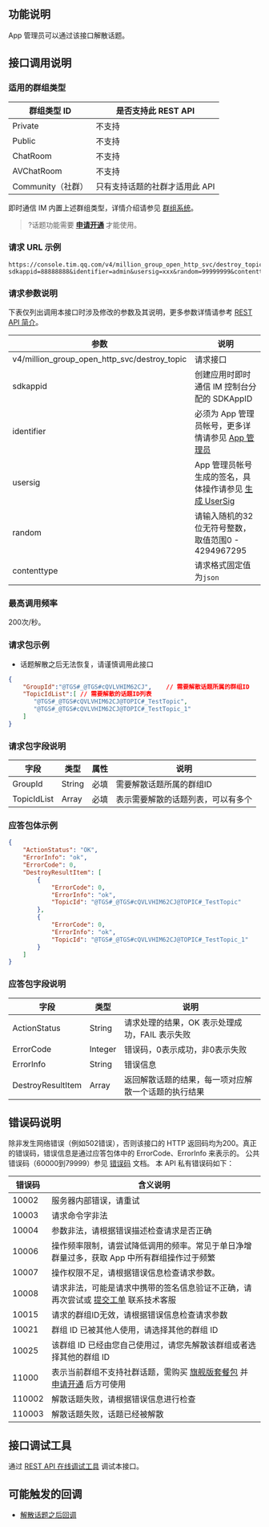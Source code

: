 ## 功能说明
App 管理员可以通过该接口解散话题。

## 接口调用说明
### 适用的群组类型

| 群组类型 ID       | 是否支持此 REST API           |
| ----------------- | ----------------------------- |
| Private           | 不支持                        |
| Public            | 不支持                        |
| ChatRoom          | 不支持                        |
| AVChatRoom        | 不支持                        |
| Community（社群） | 只有支持话题的社群才适用此 API |


即时通信 IM 内置上述群组类型，详情介绍请参见 [群组系统](https://cloud.tencent.com/document/product/269/1502)。

>?话题功能需要 [**申请开通**](https://cloud.tencent.com/document/product/269/38656#.E7.BE.A4.E5.8A.9F.E8.83.BD.E9.85.8D.E7.BD.AE) 才能使用。

### 请求 URL 示例

```https
https://console.tim.qq.com/v4/million_group_open_http_svc/destroy_topic?sdkappid=88888888&identifier=admin&usersig=xxx&random=99999999&contenttype=json
```

### 请求参数说明

下表仅列出调用本接口时涉及修改的参数及其说明，更多参数详情请参考 [REST API 简介](https://cloud.tencent.com/document/product/269/1519)。

| 参数                                         | 说明                                                         |
| -------------------------------------------- | ------------------------------------------------------------ |
| v4/million_group_open_http_svc/destroy_topic | 请求接口                                                     |
| sdkappid                                     | 创建应用时即时通信 IM 控制台分配的 SDKAppID                  |
| identifier                                   | 必须为 App 管理员帐号，更多详情请参见 [App 管理员](https://cloud.tencent.com/document/product/269/31999#app-.E7.AE.A1.E7.90.86.E5.91.98) |
| usersig                                      | App 管理员帐号生成的签名，具体操作请参见 [生成 UserSig](https://cloud.tencent.com/document/product/269/32688) |
| random                                       | 请输入随机的32位无符号整数，取值范围0 - 4294967295           |
| contenttype                                  | 请求格式固定值为`json`                                       |

### 最高调用频率

200次/秒。

### 请求包示例

- 话题解散之后无法恢复，请谨慎调用此接口
```json
{
    "GroupId":"@TGS#_@TGS#cQVLVHIM62CJ",	// 需要解散话题所属的群组ID
    "TopicIdList":[	// 需要解散的话题ID列表
       "@TGS#_@TGS#cQVLVHIM62CJ@TOPIC#_TestTopic",	
       "@TGS#_@TGS#cQVLVHIM62CJ@TOPIC#_TestTopic_1"
    ]
}
```


[](id:Parameters)
### 请求包字段说明

| 字段        | 类型   | 属性 | 说明                               |
| ----------- | ------ | ---- | ---------------------------------- |
| GroupId     | String | 必填 | 需要解散话题所属的群组ID           |
| TopicIdList | Array  | 必填 | 表示需要解散的话题列表，可以有多个 |


### 应答包体示例
```json
{
    "ActionStatus": "OK",
    "ErrorInfo": "ok",
    "ErrorCode": 0,
    "DestroyResultItem": [
        {
            "ErrorCode": 0,
            "ErrorInfo": "ok",
            "TopicId": "@TGS#_@TGS#cQVLVHIM62CJ@TOPIC#_TestTopic"
        },
        {
            "ErrorCode": 0,
            "ErrorInfo": "ok",
            "TopicId": "@TGS#_@TGS#cQVLVHIM62CJ@TOPIC#_TestTopic_1"
        }
    ]
}
```

### 应答包字段说明

| 字段              | 类型    | 说明                                                 |
| ----------------- | ------- | ---------------------------------------------------- |
| ActionStatus      | String  | 请求处理的结果，OK 表示处理成功，FAIL 表示失败       |
| ErrorCode         | Integer | 错误码，0表示成功，非0表示失败                       |
| ErrorInfo         | String  | 错误信息                                             |
| DestroyResultItem | Array   | 返回解散话题的结果，每一项对应解散一个话题的执行结果 |

## 错误码说明

除非发生网络错误（例如502错误），否则该接口的 HTTP 返回码均为200。真正的错误码，错误信息是通过应答包体中的 ErrorCode、ErrorInfo 来表示的。
公共错误码（60000到79999）参见 [错误码](https://cloud.tencent.com/document/product/269/1671) 文档。
本 API 私有错误码如下：

| 错误码 | 含义说明                                                     |
| ------ | ------------------------------------------------------------ |
| 10002  | 服务器内部错误，请重试                                       |
| 10003  | 请求命令字非法                                               |
| 10004  | 参数非法，请根据错误描述检查请求是否正确                     |
| 10006  | 操作频率限制，请尝试降低调用的频率。常见于单日净增群量过多，获取 App 中所有群组操作过于频繁 |
| 10007  | 操作权限不足，请根据错误信息检查请求参数。                   |
| 10008  | 请求非法，可能是请求中携带的签名信息验证不正确，请再次尝试或  [提交工单](https://console.cloud.tencent.com/workorder/category?level1_id=29&level2_id=40&source=0&data_title=%E4%BA%91%E9%80%9A%E4%BF%A1%20%20IM&step=1)  联系技术客服 |
| 10015  | 请求的群组ID无效，请根据错误信息检查请求参数                 |
| 10021  | 群组 ID 已被其他人使用，请选择其他的群组 ID                  |
| 10025  | 该群组 ID 已经由您自己使用过，请您先解散该群组或者选择其他的群组 ID |
| 11000  | 表示当前群组不支持社群话题，需购买 [旗舰版套餐包](https://buy.cloud.tencent.com/avc?from=17473) 并 [申请开通](https://cloud.tencent.com/document/product/269/38656#.E7.BE.A4.E5.8A.9F.E8.83.BD.E9.85.8D.E7.BD.AE) 后方可使用 |
| 110002 | 解散话题失败，请根据错误信息进行检查                         |
| 110003 | 解散话题失败，话题已经被解散                                 |

## 接口调试工具

通过 [REST API 在线调试工具](https://tcc.tencentcs.com/im-api-tool/index.html#/v4/group_open_http_svc/create_group) 调试本接口。

## 可能触发的回调

- [解散话题之后回调](https://cloud.tencent.com/document/product/269/78208)
